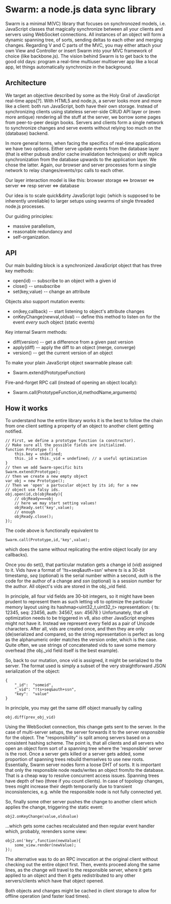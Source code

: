 # Swarm: a node.js data sync library

Swarm is a minimal M(VC) library that focuses on synchronozed models,
i.e. JavaScript classes that magically synchronize between all your
clients and servers using WebSocket connections. All instances of an
object will form a dynamic spanning tree, of sorts, sending deltas to
each other and merging changes.
Regarding V and C parts of the MVC, you may either attach your own
View and Controller or insert Swarm into your MVC framework of choice
(like backbone.js).
The vision behind Swarm is to get back to the good old days: program
a real-time multiuser multiserver app like a local app, let things
automatically synchronize in the background.

## Architecture

We target an objective described by some as the Holy Grail of
JavaScript real-time apps[?].  With HTML5 and node.js, a server looks
more and more like a client: both run JavaScript, both have their own
storage.  Instead of synchronizing clients using stateless server-side
CRUD API layer or (even more antique) rendering all the stuff at the
server, we borrow some pages from peer-to-peer design books.  Servers
and clients form a single network to synchronize changes and serve
events without relying too much on the (database) backend.

In more general terms, when facing the specifics of real-time
applications we have two options.  Either serve update events from the
database layer (that is either pubsub and/or cache invalidation
techniques) or shift replica synchronization from the database upwards
to the application layer. We chose the latter. Again, our browser and
server processes form a single network to relay changes/events/rpc
calls to each other.

Our layer interaction model is like this:
  browser storage <=> browser <=> server <=> resp server <=> database

Our idea is to scale quick&dirty JavaScript logic (which is supposed
to be inherently unreliable) to larger setups using swarms of single
threaded node.js processes.

Our guiding principles:
* massive parallelism,
* reasonable redundancy and
* self-organization.

## API

Our main building block is a synchronized JavaScript object that has
three key methods:
* open(id) -- subscribe to an object with a given id
* close() -- unsubscribe
* set(key,value) -- change an attribute

Objects also support mutation events:
* on(key,callback) -- start listening to object's attribute changes
* onKeyChange(newval,oldval) -- define this method to listen on
  for the event _every_ such object (static events)

Key internal Swarm methods:
* diff(version) -- get a difference from a given past version
* apply(diff) -- apply the diff to an object (merge, converge)
* version() -- get the current version of an object

To make your plain JavaScript object swarmable please call:
* Swarm.extend(PrototypeFunction)

Fire-and-forget RPC call (instead of opening an object locally):
* Swarm.call(PrototypeFunction,id,methodName,arguments)

## How it works

To understand how the entire library works it is the best to follow
the chain from one client setting a property of an object to another
client getting notified.

    // First, we define a prototype function (a constructor).
    // Make sure all the possible fields are initialized.
    function Prototype () {
        this.key = undefined;
        this._id = this._vid = undefined; // a useful optimization
    }
    // then we add Swarm-specific bits
    Swarm.extend(Prototype);
    // then we create a new empty object
    var obj = new Prototype();
    // Then we 'open' a partucular object by its id; for a new
    // object use falsy ids.
    obj.open(id,cb(objReady){
        // objReady===obj
        // here we may start setting values!
        objReady.set('key',value);
        // enough
        objReady.close();
    });

The code above is functionally equivalent to

    Swarm.call(Prototype,id,'key',value);

which does the same without replicating the entire object locally
(or any callbacks).

Once you do set(), that particular mutation gets a change id (vid)
assigned to it. Vids have a format of '!ts+seq&auth+ssn' where *ts* is
a 30-bit timestamp, *seq* (optional) is the serial number within a
second, *auth* is the code for the author of a change and *ssn*
(optional) is a session number for the author.  All object's vids are
stored in the obj.\_vid field.

In principle, all four vid fields are 30-bit integers, so it might
have been prudent to represent them as such letting v8 to optimize the
particular memory layout using its hashmap\<uint32_t,uint32_t\>
representation:
    { ts: 12345, seq: 23456, auth: 34567, ssn: 45678 }
Unfortunately, that v8 optimization needs to be triggered in v8, also
other JavaScript engines might not have it.  Instead we represent
every field as a pair of Unicode characters.  After all, vids are
created once, and then they are only (de)serialized and compared, so
the string representation is perfect as long as the alphanumeric order
matches the version order, which is the case.
Quite often, we use strings of concatenated vids to save some memory
overhead (the obj.\_vid field itself is the best example).

So, back to our mutation, once vid is assigned, it might be serialized
to the server. The format used is simply a subset of the very
straightforward JSON serialization of the object:

    { 
        "_id":  "someid",
        "_vid": "!ts+seq&auth+ssn",
        "key":  "value"
    }

In principle, you may get the same diff object manually by calling

    obj.diff(prev_obj_vid)

Using the WebSocket connection, this change gets sent to the server.
In the case of multi-server setups, the server forwards it to the
server _responsible_ for the object. The "responsibility" is split
among servers based on a consistent hashing scheme. The point is, that
all clients and all servers who open an object form sort of a spanning
tree where the 'responsible' server is the root. Once a server gets
killed or a server gets added, some proportion of spanning trees
rebuild themselves to use new roots.  Essentially, Swarm server nodes
form a loose DHT of sorts.  It is important that only the responsible
node reads/writes an object from/to the database. That is a cheap
way to resolve concurrent access issues.  Spanning trees have depth of
two (three if you count clients). In case of topology changes, trees
might increase their depth temporarily due to transient
inconsistencies, e.g. while the responsible node is not fully
connected yet.

So, finally some other server pushes the change to another client
which applies the change, triggering the static event:

    obj2.onKeyChange(value,oldvalue)

...which gets some caches recalculated and then regular event handler
which, probably, rerenders some view:

    obj2.on('key',function(newValue){
        some_view.render(newValue);
    });

The alternative was to do an RPC invocation at the original client
without checking out the entire object first. Then, events proceed
along the same lines, as the change will travel to the responsible
server, where it gets applied to an object and then it gets
redistributed to any other servers/clients which have that object
opened.

Both objects and changes might be cached in client storage to allow
for offline operation (and faster load times).
